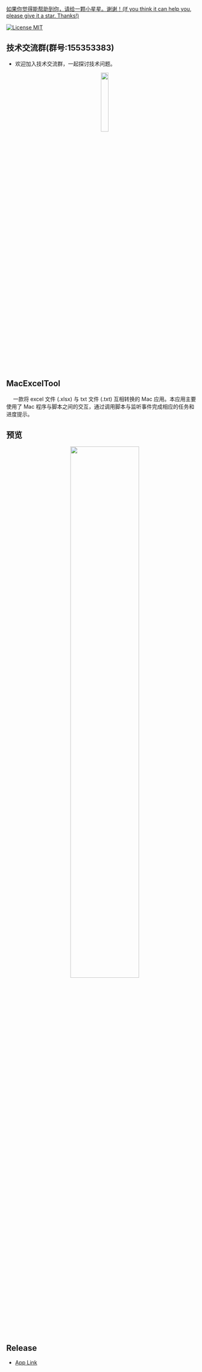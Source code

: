 [如果你觉得能帮助到你，请给一颗小星星。谢谢！(If you think it can help you, please give it a star. Thanks!)](https://github.com/dgynfi/MacExcelTool)

[![License MIT](https://img.shields.io/badge/license-MIT-green.svg?style=flat)](LICENSE)&nbsp;

## 技术交流群(群号:155353383) 

- 欢迎加入技术交流群，一起探讨技术问题。

<div align=center>
&emsp; <img src="https://github.com/dgynfi/MacExcelTool/raw/master/Resources/qq155353383.jpg" width="20%" />
</div>

## MacExcelTool

 &emsp; 一款将 excel 文件 (.xlsx) 与 txt 文件 (.txt) 互相转换的 Mac 应用。本应用主要使用了 Mac 程序与脚本之间的交互，通过调用脚本与监听事件完成相应的任务和进度提示。

## 预览

<div align=center>
&emsp; <img src="https://github.com/dgynfi/MacExcelTool/raw/master/Resources/xg_preview.png" width="60%" />
</div>

## Release

- [App Link](https://github.com/dgynfi/MacExcelTool/tree/master/Release/)
